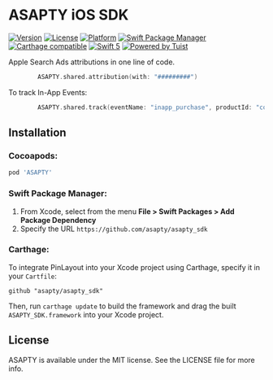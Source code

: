 # ASAPTY iOS SDK

[![Version](https://img.shields.io/cocoapods/v/ASAPTY_SDK.svg?style=flat)](https://cocoapods.org/pods/ASAPTY_SDK)
[![License](https://img.shields.io/cocoapods/l/ASAPTY_SDK.svg?style=flat)](https://cocoapods.org/pods/ASAPTY_SDK)
[![Platform](https://img.shields.io/cocoapods/p/ASAPTY_SDK.svg?style=flat)](https://cocoapods.org/pods/ASAPTY_SDK)
[![Swift Package Manager](https://img.shields.io/badge/SwiftPM-compatible-yellowgreen.svg)](https://swift.org/package-manager)
[![Carthage compatible](https://img.shields.io/badge/Carthage-compatible-4BC51D.svg?style=flat)](https://github.com/Carthage/Carthage)
[![Swift 5](https://img.shields.io/badge/language-Swift5-orange.svg)](https://developer.apple.com/swift)
[![Powered by Tuist](https://img.shields.io/badge/Powered%20by-Tuist-blue)](https://tuist.io)

Apple Search Ads attributions in one line of code.
```swift
        ASAPTY.shared.attribution(with: "#########")
```

To track In-App Events:

```swift
        ASAPTY.shared.track(eventName: "inapp_purchase", productId: "com.sdk.asapty", revenue: "3.0", currency: "USD")
```



## Installation

### Cocoapods:

```ruby
pod 'ASAPTY'
```
### Swift Package Manager:

1. From Xcode, select from the menu **File > Swift Packages > Add Package Dependency**
2. Specify the URL `https://github.com/asapty/asapty_sdk`

### Carthage:

To integrate PinLayout into your Xcode project using Carthage, specify it in your `Cartfile`:

```
github "asapty/asapty_sdk"
```

Then, run `carthage update` to build the framework and drag the built `ASAPTY_SDK.framework` into your Xcode project.

## License

ASAPTY is available under the MIT license. See the LICENSE file for more info.



